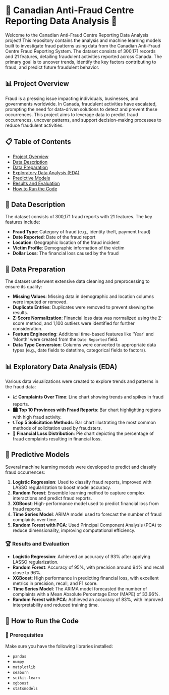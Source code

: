 # 🚨 Canadian Anti-Fraud Centre Reporting Data Analysis 🚨

Welcome to the Canadian Anti-Fraud Centre Reporting Data Analysis project! This repository contains the analysis and machine learning models built to investigate fraud patterns using data from the Canadian Anti-Fraud Centre Fraud Reporting System. The dataset consists of 300,171 records and 21 features, detailing fraudulent activities reported across Canada. The primary goal is to uncover trends, identify the key factors contributing to fraud, and predict future fraudulent behavior.

## 📊 Project Overview

Fraud is a pressing issue impacting individuals, businesses, and governments worldwide. In Canada, fraudulent activities have escalated, prompting the need for data-driven solutions to detect and prevent these occurrences. This project aims to leverage data to predict fraud occurrences, uncover patterns, and support decision-making processes to reduce fraudulent activities.

## 📋 Table of Contents

- [Project Overview](#project-overview)
- [Data Description](#data-description)
- [Data Preparation](#data-preparation)
- [Exploratory Data Analysis (EDA)](#exploratory-data-analysis-eda)
- [Predictive Models](#predictive-models)
- [Results and Evaluation](#results-and-evaluation)
- [How to Run the Code](#how-to-run-the-code)


## 📑 Data Description

The dataset consists of 300,171 fraud reports with 21 features. The key features include:

- **Fraud Type**: Category of fraud (e.g., identity theft, payment fraud)
- **Date Reported**: Date of the fraud report
- **Location**: Geographic location of the fraud incident
- **Victim Profile**: Demographic information of the victim
- **Dollar Loss**: The financial loss caused by the fraud

## 🧹 Data Preparation

The dataset underwent extensive data cleaning and preprocessing to ensure its quality:

- **Missing Values**: Missing data in demographic and location columns were imputed or removed.
- **Duplicate Entries**: Duplicates were removed to prevent skewing the results.
- **Z-Score Normalization**: Financial loss data was normalized using the Z-score method, and 1,100 outliers were identified for further consideration.
- **Feature Engineering**: Additional time-based features like 'Year' and 'Month' were created from the `Date Reported` field.
- **Data Type Conversion**: Columns were converted to appropriate data types (e.g., date fields to datetime, categorical fields to factors).

## 📊 Exploratory Data Analysis (EDA)

Various data visualizations were created to explore trends and patterns in the fraud data:

- **📈 Complaints Over Time**: Line chart showing trends and spikes in fraud reports.
- **🏙️ Top 10 Provinces with Fraud Reports**: Bar chart highlighting regions with high fraud activity.
- **📞 Top 5 Solicitation Methods**: Bar chart illustrating the most common methods of solicitation used by fraudsters.
- **💸 Financial Loss Distribution**: Pie chart depicting the percentage of fraud complaints resulting in financial loss.

## 🤖 Predictive Models

Several machine learning models were developed to predict and classify fraud occurrences:

1. **Logistic Regression**: Used to classify fraud reports, improved with LASSO regularization to boost model accuracy.
2. **Random Forest**: Ensemble learning method to capture complex interactions and predict fraud reports.
3. **XGBoost**: High-performance model used to predict financial loss from fraud reports.
4. **Time Series Model**: ARIMA model used to forecast the number of fraud complaints over time.
5. **Random Forest with PCA**: Used Principal Component Analysis (PCA) to reduce dimensionality, improving computational efficiency.

### 🏆 Results and Evaluation

- **Logistic Regression**: Achieved an accuracy of 93% after applying LASSO regularization.
- **Random Forest**: Accuracy of 95%, with precision around 94% and recall close to 96%.
- **XGBoost**: High performance in predicting financial loss, with excellent metrics in precision, recall, and F1 score.
- **Time Series Model**: The ARIMA model forecasted the number of complaints with a Mean Absolute Percentage Error (MAPE) of 33.96%.
- **Random Forest with PCA**: Achieved an accuracy of 83%, with improved interpretability and reduced training time.

## 🚀 How to Run the Code

### 🔧 Prerequisites

Make sure you have the following libraries installed:

- `pandas`
- `numpy`
- `matplotlib`
- `seaborn`
- `scikit-learn`
- `xgboost`
- `statsmodels`

